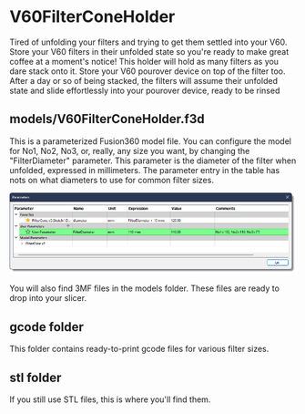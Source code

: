 # V60FilterConeHolder

Tired of unfolding your filters and trying to get them settled into your V60. Store your V60 filters in their unfolded state so you're ready to make great coffee at a moment's notice! This holder will hold as many filters as you dare stack onto it. Store your V60 pourover device on top of the filter too. After a day or so of being stacked, the filters will assume their unfolded state and slide effortlessly into your pourover device, ready to be rinsed

## models/V60FilterConeHolder.f3d

This is a parameterized Fusion360 model file. You can configure the model for No1, No2, No3, or, really, any size you want, by changing the "FilterDiameter" parameter. This parameter is the diameter of the filter when unfolded, expressed in millimeters. The parameter entry in the table has nots on what diameters to use for common filter sizes.

![Parameter Table](images/V60FilterConeHolder_parameters.png)

You will also find 3MF files in the models folder.  These files are ready to drop into your slicer.

## gcode folder

This folder contains ready-to-print gcode files for various filter sizes.  

## stl folder

If you still use STL files, this is where you'll find them.
